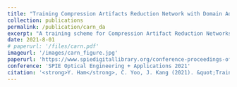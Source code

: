 ```yaml
---
title: "Training Compression Artifacts Reduction Network with Domain Adaptation"
collection: publications
permalink: /publication/carn_da
excerpt: "A training scheme for Compression Artifact Reduction Networks (CARN) that makes the model agnostic to different levels of distortion (quality factors)"
date: 2021-8-01
# paperurl: '/files/carn.pdf'
imageurl: '/images/carn_figure.jpg'
paperurl: 'https://www.spiedigitallibrary.org/conference-proceedings-of-spie/11842/118420U/Training-compression-artifacts-reduction-network-with-domain-adaptation/10.1117/12.2597094.full'
conference: 'SPIE Optical Engineering + Applications 2021'
citation: '<strong>Y. Ham</strong>, C. Yoo, J. Kang (2021). &quot;Training Compression Artifacts Reduction Network with Domain Adaptation.&quot; <i>SPIE Optical Engineering + Applications</i>.'
---
```


